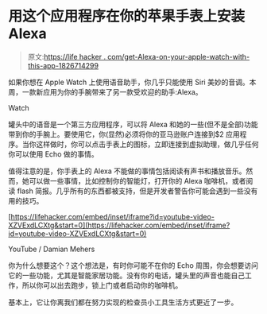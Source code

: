 # 用这个应用程序在你的苹果手表上安装 Alexa

> 原文:[https://life hacker . com/get-Alexa-on-your-apple-watch-with-this-app-1826714299](https://lifehacker.com/get-alexa-on-your-apple-watch-with-this-app-1826714299)

如果你想在 Apple Watch 上使用语音助手，你几乎只能使用 Siri 美妙的音调。本周，一款新应用为你的手腕带来了另一款受欢迎的助手:Alexa。

Watch

罐头中的语音是一个第三方应用程序，可以将 Alexa 和她的一些(但不是全部)功能带到你的手腕上。要使用它，你(显然)必须将你的亚马逊账户连接到$2 应用程序。当你这样做时，你可以点击手表上的图标，立即连接到虚拟助理，做几乎任何你可以使用 Echo 做的事情。

值得注意的是，你手表上的 Alexa 不能做的事情包括阅读有声书和播放音乐。然而，她可以做一些事情，比如控制你的智能灯，打开你的 Alexa 咖啡机，或者阅读 flash 简报。几乎所有的东西都被支持，但是开发者警告你可能会遇到一些没有用的技巧。

 [https://lifehacker.com/embed/inset/iframe?id=youtube-video-XZVExdLCXtg&start=0](https://lifehacker.com/embed/inset/iframe?id=youtube-video-XZVExdLCXtg&start=0)

<figcaption class="sc-1ptbguh-0 hxeMec caption">YouTube / Damian Mehers</figcaption> 

你为什么想要这个？这个想法是，有时你可能不在你的 Echo 周围，你会想要访问它的一些功能，尤其是智能家居功能。没有你的电话，罐头里的声音也能自己工作，所以你可以出去跑步，锁上门或者启动你的咖啡机。

基本上，它让你离我们都在努力实现的检查员小工具生活方式更近了一步。